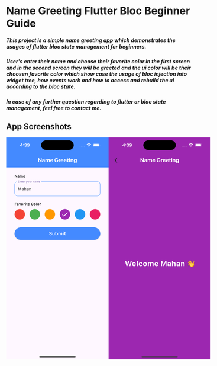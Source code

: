 # Name Greeting Flutter Bloc Beginner Guide

##### This project is a simple name greeting app which demonstrates the usages of flutter bloc state management for beginners.

##### User's enter their name and choose their favorite color in the first screen and in the second screen they will be greeted and the ui color will be their choosen favorite color which show case the usage of bloc injection into widget tree, how events work and how to access and rebuild the ui according to the bloc state.

##### In case of any further question regarding to flutter or bloc state management, feel free to contact me.


## App Screenshots

<div style="display: flex; justify-content: space-between;">
  <img src="https://github.com/mahankheirollahi/name_greeting_bloc_beginner_guide/blob/main/screenshots/Screen_one.png?raw=true" alt="First Screen" width="300" height="600" />
  <img src="https://github.com/mahankheirollahi/name_greeting_bloc_beginner_guide/blob/main/screenshots/Screen_two.png?raw=true" alt="Second Screen" width="300" height="600" />
</div>







